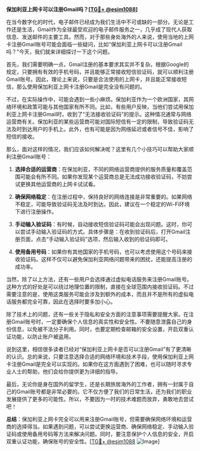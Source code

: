 **保加利亚上网卡可以注册Gmail吗？[[TG💪+ @esim1088](https://t.me/s/esim1088)]**

在当今数字化的时代，电子邮件已经成为我们生活中不可或缺的一部分。无论是工作还是生活，Gmail作为全球最受欢迎的电子邮件服务之一，几乎成了现代人获取信息、发送邮件的主要工具。然而，对于那些身处海外的人来说，使用当地的上网卡注册Gmail账号可能会面临一些疑问，比如“保加利亚上网卡可以注册Gmail吗？”今天，我们就来详细探讨一下这个问题。

首先，我们需要明确一点，Gmail注册的基本要求其实并不复杂。根据Google的规定，只要拥有有效的手机号码，并且能够正常接收短信验证码，就可以顺利注册Gmail账号。因此，理论上来说，只要是合法使用的上网卡，并且能正常接收短信，那么使用保加利亚上网卡注册Gmail是完全没有问题的。

不过，在实际操作中，可能会遇到一些小麻烦。保加利亚作为一个欧洲国家，其网络环境和政策可能与其他国家有所不同。比如，有些用户反映，当他们尝试用保加利亚上网卡注册Gmail时，收到了“无法接收验证码”的提示。这种情况通常与网络运营商有关。保加利亚的某些运营商可能对国际短信有一定的限制，导致验证码无法及时到达用户的手机上。此外，也有可能是因为网络延迟或者信号不佳，影响了短信的接收。

那么，面对这样的情况，我们应该如何解决呢？这里有几个小技巧可以帮助大家顺利注册Gmail账号：

1. **选择合适的运营商**：在保加利亚，不同的网络运营商提供的服务质量和覆盖范围可能会有所不同。如果你发现某个运营商总是无法成功接收验证码，不妨尝试更换其他运营商的上网卡试试看。

2. **确保网络稳定**：在注册过程中，保持良好的网络连接是非常重要的。如果网络不稳定，可能导致验证码无法及时到达。因此，建议在一个稳定的Wi-Fi环境下进行注册操作。

3. **手动输入验证码**：有时候，自动接收短信验证码可能会出现问题。这时，你可以尝试手动输入验证码的方式。具体步骤是：在收到验证码后，打开Gmail注册页面，点击“手动输入验证码”选项，然后输入收到的验证码即可。

4. **使用备用号码**：如果你有其他国家的手机号码，也可以考虑使用这个号码来接收验证码。这样不仅可以避免保加利亚网络问题带来的困扰，还能提高注册的成功率。

当然，除了以上方法，还有一些用户会选择通过虚拟电话服务来注册Gmail账号。这种方式的好处是可以绕过地理位置的限制，直接在全球范围内接收验证码。不过需要注意的是，使用这类服务可能会涉及到额外的成本，而且并不是所有的虚拟电话服务都完全可靠，因此在选择时要多加小心。

除了技术上的问题，还有一些关于隐私和安全方面的注意事项需要提醒大家。在注册Gmail账号时，一定要确保个人信息的真实性和安全性。不要随意泄露自己的身份信息，以免被不法分子利用。同时，也要定期检查邮箱的安全设置，开启双重认证功能，以防止账户被盗用。

说到这里，相信很多读者已经对“保加利亚上网卡是否可以注册Gmail”有了更清晰的认识。总的来说，只要注意选择合适的网络环境和技术手段，使用保加利亚上网卡注册Gmail是完全可以实现的。如果你在这方面遇到了困难，也可以随时寻求专业人士的帮助，他们会给你提供更为详细的指导。

最后，无论你是身在国外的留学生，还是长期旅居海外的工作者，拥有一封属于自己的Gmail账号都是非常必要的。它不仅方便了我们的日常生活，还为我们的职业发展提供了更多的可能性。所以，不要因为一时的技术难题而放弃，勇敢地去尝试吧！

**总结**：保加利亚上网卡完全可以用来注册Gmail账号，但需要确保网络环境和运营商的选择得当。如果遇到问题，可以尝试更换运营商、确保网络稳定、手动输入验证码或使用备用号码等方法来解决问题。同时，要注意保护个人信息的安全，开启双重认证功能，确保账号的安全性。[[TG💪+ @esim1088](https://t.me/s/esim1088) ![Image](https://i.postimg.cc/4NQfJmqS/Snipaste-2025-05-13-00-14-12.png)]